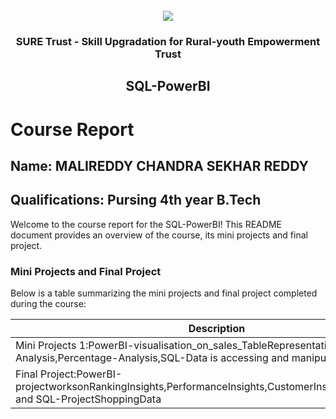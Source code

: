 <!-- PROJECT LOGO -->
<br />

<div align="center">
   <img src='https://user-images.githubusercontent.com/73131499/166115643-d3187f47-d38f-41b2-ae42-5ecbbc60de14.png' />


<h3 align="center">SURE Trust - Skill Upgradation for Rural-youth Empowerment Trust</h3>
  <h2> SQL-PowerBI </h2>
</div>

# Course Report

## Name: MALIREDDY CHANDRA SEKHAR REDDY

## Qualifications: Pursing 4th year B.Tech

Welcome to the course report for the SQL-PowerBI! This README document provides an overview of the course, its mini projects and final project.

### Mini Projects and Final Project

Below is a table summarizing the mini projects and final project completed during the course:

| Description                               | Link                                    |
|-------------------------------------------|-----------------------------------------|
| Mini Projects 1:PowerBI-visualisation_on_sales_TableRepresentation,Profit Analysis,Percentage-Analysis,SQL-Data is accessing and manipulating data | [Click Here](https://github.com/sure-trust/G11_SQL-PowerBI/tree/main/Mini%20Projects/Chandra%20Sekhar%20Reddy%20Malireddy)  |                      
| Final Project:PowerBI-projectworksonRankingInsights,PerformanceInsights,CustomerInsights,SalesAnalysis and SQL-ProjectShoppingData    | [Click Here] (https://github.com/sure-trust/G11_SQL-PowerBI/tree/main/Final%20Capstone%20Project/Chandra%20Sekhar%20Reddy%20Malireddy)|                        